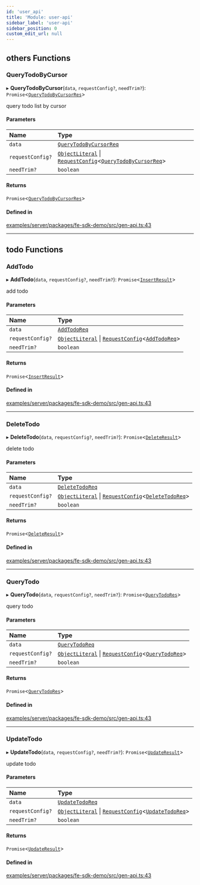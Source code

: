```yaml
---
id: 'user_api'
title: 'Module: user-api'
sidebar_label: 'user-api'
sidebar_position: 0
custom_edit_url: null
---
```


## others Functions

### QueryTodoByCursor

▸ **QueryTodoByCursor**(`data`, `requestConfig?`, `needTrim?`): `Promise`<[`QueryTodoByCursorRes`](modules_todo_apiconf_QueryTodoByCursor_apiconf.md#querytodobycursorres)\>

query todo list by cursor

#### Parameters

| Name             | Type                                                                                                                                                                                                                |
| :--------------- | :------------------------------------------------------------------------------------------------------------------------------------------------------------------------------------------------------------------ |
| `data`           | [`QueryTodoByCursorReq`](modules_todo_apiconf_QueryTodoByCursor_apiconf.md#querytodobycursorreq)                                                                                                                    |
| `requestConfig?` | [`ObjectLiteral`](../interfaces/shared_tsdk_types.ObjectLiteral.md) \| [`RequestConfig`](axios.md#requestconfig)<[`QueryTodoByCursorReq`](modules_todo_apiconf_QueryTodoByCursor_apiconf.md#querytodobycursorreq)\> |
| `needTrim?`      | `boolean`                                                                                                                                                                                                           |

#### Returns

`Promise`<[`QueryTodoByCursorRes`](modules_todo_apiconf_QueryTodoByCursor_apiconf.md#querytodobycursorres)\>

#### Defined in

[examples/server/packages/fe-sdk-demo/src/gen-api.ts:43](https://github.com/jiouiuw/tsdk-monorepo/blob/4c9ec73/examples/server/packages/fe-sdk-demo/src/gen-api.ts#L43)

---

## todo Functions

### AddTodo

▸ **AddTodo**(`data`, `requestConfig?`, `needTrim?`): `Promise`<[`InsertResult`](../classes/shared_tsdk_types.InsertResult.md)\>

add todo

#### Parameters

| Name             | Type                                                                                                                                                                                  |
| :--------------- | :------------------------------------------------------------------------------------------------------------------------------------------------------------------------------------ |
| `data`           | [`AddTodoReq`](modules_todo_apiconf_AddTodo_apiconf.md#addtodoreq)                                                                                                                    |
| `requestConfig?` | [`ObjectLiteral`](../interfaces/shared_tsdk_types.ObjectLiteral.md) \| [`RequestConfig`](axios.md#requestconfig)<[`AddTodoReq`](modules_todo_apiconf_AddTodo_apiconf.md#addtodoreq)\> |
| `needTrim?`      | `boolean`                                                                                                                                                                             |

#### Returns

`Promise`<[`InsertResult`](../classes/shared_tsdk_types.InsertResult.md)\>

#### Defined in

[examples/server/packages/fe-sdk-demo/src/gen-api.ts:43](https://github.com/jiouiuw/tsdk-monorepo/blob/4c9ec73/examples/server/packages/fe-sdk-demo/src/gen-api.ts#L43)

---

### DeleteTodo

▸ **DeleteTodo**(`data`, `requestConfig?`, `needTrim?`): `Promise`<[`DeleteResult`](../classes/shared_tsdk_types.DeleteResult.md)\>

delete todo

#### Parameters

| Name             | Type                                                                                                                                                                                           |
| :--------------- | :--------------------------------------------------------------------------------------------------------------------------------------------------------------------------------------------- |
| `data`           | [`DeleteTodoReq`](modules_todo_apiconf_DeleteTodo_apiconf.md#deletetodoreq)                                                                                                                    |
| `requestConfig?` | [`ObjectLiteral`](../interfaces/shared_tsdk_types.ObjectLiteral.md) \| [`RequestConfig`](axios.md#requestconfig)<[`DeleteTodoReq`](modules_todo_apiconf_DeleteTodo_apiconf.md#deletetodoreq)\> |
| `needTrim?`      | `boolean`                                                                                                                                                                                      |

#### Returns

`Promise`<[`DeleteResult`](../classes/shared_tsdk_types.DeleteResult.md)\>

#### Defined in

[examples/server/packages/fe-sdk-demo/src/gen-api.ts:43](https://github.com/jiouiuw/tsdk-monorepo/blob/4c9ec73/examples/server/packages/fe-sdk-demo/src/gen-api.ts#L43)

---

### QueryTodo

▸ **QueryTodo**(`data`, `requestConfig?`, `needTrim?`): `Promise`<[`QueryTodoRes`](modules_todo_apiconf_QueryTodo_apiconf.md#querytodores)\>

query todo

#### Parameters

| Name             | Type                                                                                                                                                                                        |
| :--------------- | :------------------------------------------------------------------------------------------------------------------------------------------------------------------------------------------ |
| `data`           | [`QueryTodoReq`](modules_todo_apiconf_QueryTodo_apiconf.md#querytodoreq)                                                                                                                    |
| `requestConfig?` | [`ObjectLiteral`](../interfaces/shared_tsdk_types.ObjectLiteral.md) \| [`RequestConfig`](axios.md#requestconfig)<[`QueryTodoReq`](modules_todo_apiconf_QueryTodo_apiconf.md#querytodoreq)\> |
| `needTrim?`      | `boolean`                                                                                                                                                                                   |

#### Returns

`Promise`<[`QueryTodoRes`](modules_todo_apiconf_QueryTodo_apiconf.md#querytodores)\>

#### Defined in

[examples/server/packages/fe-sdk-demo/src/gen-api.ts:43](https://github.com/jiouiuw/tsdk-monorepo/blob/4c9ec73/examples/server/packages/fe-sdk-demo/src/gen-api.ts#L43)

---

### UpdateTodo

▸ **UpdateTodo**(`data`, `requestConfig?`, `needTrim?`): `Promise`<[`UpdateResult`](../classes/shared_tsdk_types.UpdateResult.md)\>

update todo

#### Parameters

| Name             | Type                                                                                                                                                                                           |
| :--------------- | :--------------------------------------------------------------------------------------------------------------------------------------------------------------------------------------------- |
| `data`           | [`UpdateTodoReq`](modules_todo_apiconf_UpdateTodo_apiconf.md#updatetodoreq)                                                                                                                    |
| `requestConfig?` | [`ObjectLiteral`](../interfaces/shared_tsdk_types.ObjectLiteral.md) \| [`RequestConfig`](axios.md#requestconfig)<[`UpdateTodoReq`](modules_todo_apiconf_UpdateTodo_apiconf.md#updatetodoreq)\> |
| `needTrim?`      | `boolean`                                                                                                                                                                                      |

#### Returns

`Promise`<[`UpdateResult`](../classes/shared_tsdk_types.UpdateResult.md)\>

#### Defined in

[examples/server/packages/fe-sdk-demo/src/gen-api.ts:43](https://github.com/jiouiuw/tsdk-monorepo/blob/4c9ec73/examples/server/packages/fe-sdk-demo/src/gen-api.ts#L43)
